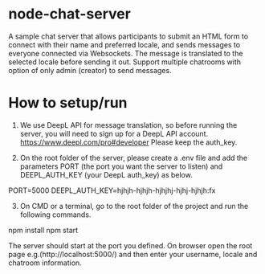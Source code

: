 # node-chat-server

A sample chat server that allows participants to submit an HTML form to connect with their name and preferred locale, and sends messages to everyone connected via Websockets. The message is translated to the selected locale before sending it out. Support multiple chatrooms with option of only admin (creator) to send messages.

# How to setup/run

1. We use DeepL API for message translation, so before running the server, you will need to sign up for a DeepL API account.
https://www.deepl.com/pro#developer
Please keep the auth_key.

2. On the root folder of the server, please create a .env file and add the parameters PORT (the port you want the server to listen) and DEEPL_AUTH_KEY (your DeepL auth_key) as below.

PORT=5000
DEEPL_AUTH_KEY=hjhjh-hjhjh-hjhjhj-hjhj-hjhjh:fx

3. On CMD or a terminal, go to the root folder of the project and run the following commands.

npm install
npm start

The server should start at the port you defined.
On browser open the root page e.g.(http://localhost:5000/) and then enter your username, locale and chatroom information.
